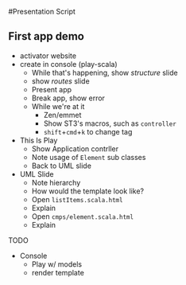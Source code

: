 #Presentation Script

## First app demo
* activator website
* create in console (play-scala)
    - While that's happening, show *structure* slide
    - show *routes* slide
    - Present app
    - Break app, show error
    - While we're at it
        + Zen/emmet
        + Show ST3's macros, such as `controller`
        + `shift`+`cmd`+`k` to change tag
* This Is Play
    - Show Application contrller
    - Note usage of `Element` sub classes
    - Back to UML slide
* UML Slide
    - Note hierarchy
    - How would the template look like?
    - Open `listItems.scala.html`
    - Explain
    - Open `cmps/element.scala.html`
    - Explain

TODO
* Console
    - Play w/ models
    - render template
